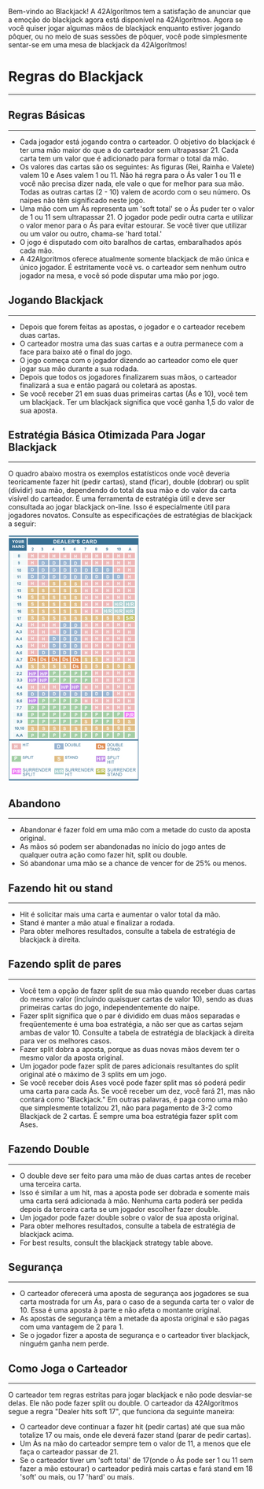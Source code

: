 Bem-vindo ao Blackjack! A 42Algorítmos tem a satisfação de anunciar que a emoção
do blackjack agora está disponível na 42Algorítmos. Agora se você quiser jogar
algumas mãos de blackjack enquanto estiver jogando pôquer, ou no meio de suas
sessões de pôquer, você pode simplesmente sentar-se em uma mesa de blackjack
da 42Algorítmos!

# Regras do Blackjack
---------------------

## Regras Básicas
------------------

  - Cada jogador está jogando contra o carteador. O objetivo do blackjack é
    ter uma mão maior do que a do carteador sem ultrapassar 21. Cada carta tem
    um valor que é adicionado para formar o total da mão.
  - Os valores das cartas são os seguintes: As figuras (Rei, Rainha e Valete)
    valem 10 e Ases valem 1 ou 11. Não há regra para o Ás valer 1 ou 11 e você
    não precisa dizer nada, ele vale o que for melhor para sua mão. Todas as
    outras cartas (2 - 10) valem de acordo com o seu número. Os naipes não têm
    significado neste jogo.
  - Uma mão com um Ás representa um 'soft total' se o Ás puder ter o valor de
    1 ou 11 sem ultrapassar 21. O jogador pode pedir outra carta e utilizar o
    valor menor para o Ás para evitar estourar. Se você tiver que utilizar ou
    um valor ou outro, chama-se 'hard total.'
  - O jogo é disputado com oito baralhos de cartas, embaralhados após cada
    mão.
  - A 42Algorítmos oferece atualmente somente blackjack de mão única e único
    jogador. É estritamente você vs. o carteador sem nenhum outro jogador na
    mesa, e você só pode disputar uma mão por jogo.

## Jogando Blackjack
--------------------

  - Depois que forem feitas as apostas, o jogador e o carteador recebem duas
    cartas.
  - O carteador mostra uma das suas cartas e a outra permanece com a face para
    baixo até o final do jogo.
  - O jogo começa com o jogador dizendo ao carteador como ele quer jogar sua
    mão durante a sua rodada.
  - Depois que todos os jogadores finalizarem suas mãos, o carteador
    finalizará a sua e então pagará ou coletará as apostas.
  - Se você receber 21 em suas duas primeiras cartas (Ás e 10), você tem um
    blackjack. Ter um blackjack significa que você ganha 1,5 do valor de sua
    aposta.

## Estratégia Básica Otimizada Para Jogar Blackjack
-----------------------------------------------------

O quadro abaixo mostra os exemplos estatísticos onde você deveria teoricamente
fazer hit (pedir cartas), stand (ficar), double (dobrar) ou split (dividir)
sua mão, dependendo do total da sua mão e do valor da carta visível do
carteador. É uma ferramenta de estratégia útil e deve ser consultada ao jogar
blackjack on-line. Isso é especialmente útil para jogadores novatos. Consulte
as especificações de estratégias de blackjack a seguir:


![Blackjack Strategies Table](img/Blackjack_strategy.jpg)

## Abandono
-----------

  - Abandonar é fazer fold em uma mão com a metade do custo da aposta
    original.
  - As mãos só podem ser abandonadas no início do jogo antes de qualquer outra
    ação como fazer hit, split ou double.
  - Só abandonar uma mão se a chance de vencer for de 25% ou menos.

## Fazendo hit ou stand
-----------------------

  - Hit é solicitar mais uma carta e aumentar o valor total da mão.
  - Stand é manter a mão atual e finalizar a rodada.
  - Para obter melhores resultados, consulte a tabela de estratégia de
    blackjack à direita.

## Fazendo split de pares
-------------------------

  - Você tem a opção de fazer split de sua mão quando receber duas cartas do
    mesmo valor (incluindo quaisquer cartas de valor 10), sendo as duas
    primeiras cartas do jogo, independentemente do naipe.
  - Fazer split significa que o par é dividido em duas mãos separadas e
    freqüentemente é uma boa estratégia, a não ser que as cartas sejam ambas
    de valor 10. Consulte a tabela de estratégia de blackjack à direita para
    ver os melhores casos.
  - Fazer split dobra a aposta, porque as duas novas mãos devem ter o mesmo
    valor da aposta original.
  - Um jogador pode fazer split de pares adicionais resultantes do split
    original até o máximo de 3 splits em um jogo.
  - Se você receber dois Ases você pode fazer split mas só poderá pedir uma
    carta para cada Ás. Se você receber um dez, você fará 21, mas não contará
    como "Blackjack." Em outras palavras, é paga como uma mão que simplesmente
    totalizou 21, não para pagamento de 3-2 como Blackjack de 2 cartas. É
    sempre uma boa estratégia fazer split com Ases.

## Fazendo Double
-----------------

  - O double deve ser feito para uma mão de duas cartas antes de receber uma
    terceira carta.
  - Isso é similar a um hit, mas a aposta pode ser dobrada e somente mais uma
    carta será adicionada à mão. Nenhuma carta poderá ser pedida depois da
    terceira carta se um jogador escolher fazer double.
  - Um jogador pode fazer double sobre o valor de sua aposta original.
  - Para obter melhores resultados, consulte a tabela de estratégia de
    blackjack acima.
  - For best results, consult the blackjack strategy table above.

## Segurança
-------------

  - O carteador oferecerá uma aposta de segurança aos jogadores se sua carta
    mostrada for um Ás, para o caso de a segunda carta ter o valor de 10. Essa
    é uma aposta à parte e não afeta o montante original.
  - As apostas de segurança têm a metade da aposta original e são pagas com
    uma vantagem de 2 para 1.
  - Se o jogador fizer a aposta de segurança e o carteador tiver blackjack,
    ninguém ganha nem perde.

## Como Joga o Carteador
------------------------

O carteador tem regras estritas para jogar blackjack e não pode desviar-se
delas. Ele não pode fazer split ou double. O carteador da 42Algorítmos segue a
regra "Dealer hits soft 17", que funciona da seguinte maneira:

  - O carteador deve continuar a fazer hit (pedir cartas) até que sua mão
    totalize 17 ou mais, onde ele deverá fazer stand (parar de pedir cartas).
  - Um Ás na mão do carteador sempre tem o valor de 11, a menos que ele faça o
    carteador passar de 21.
  - Se o carteador tiver um 'soft total' de 17(onde o Ás pode ser 1 ou 11 sem
    fazer a mão estourar) o carteador pedirá mais cartas e fará stand em 18
    'soft' ou mais, ou 17 'hard' ou mais.

